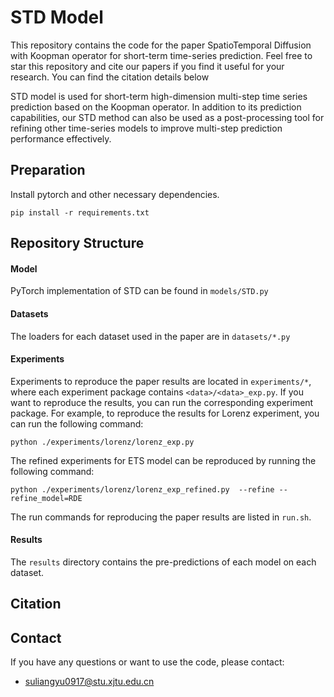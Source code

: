 # STD Model

This repository contains the code for the paper SpatioTemporal Diffusion with Koopman operator for short-term time-series prediction. Feel free to star this repository and cite our papers if you find it useful for your research. You can find the citation details below

STD model is used for short-term high-dimension multi-step time series prediction based on the Koopman operator. In addition to its prediction capabilities, our STD method can also be used as a post-processing tool for refining other time-series models to improve multi-step prediction performance effectively.

<!-- ![N-BEATS Architecture](nbeats.png) -->

## Preparation
Install pytorch and other necessary dependencies.

`pip install -r requirements.txt`

## Repository Structure

#### Model
PyTorch implementation of STD can be found in `models/STD.py`

#### Datasets
The loaders for each dataset used in the paper are in `datasets/*.py`

#### Experiments
Experiments to reproduce the paper results are located in `experiments/*`, 
where each experiment package contains `<data>/<data>_exp.py`. If you want to reproduce the results, 
you can run the corresponding experiment package. For example, to reproduce the results for Lorenz experiment, 
you can run the following command:

`python ./experiments/lorenz/lorenz_exp.py`

The refined experiments for ETS model can be reproduced by running the following command:

`python ./experiments/lorenz/lorenz_exp_refined.py  --refine --refine_model=RDE`

The run commands for reproducing the paper results are listed in `run.sh`.

#### Results
The `results` directory contains the pre-predictions of each model on each dataset.
## Citation

## Contact
If you have any questions or want to use the code, please contact:
- suliangyu0917@stu.xjtu.edu.cn
